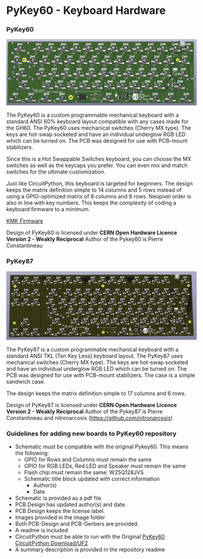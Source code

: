 # PyKey60 - Keyboard Hardware

### PyKey60

![PyKey60](./pykey60/images/PyKey60.PNG)

The PyKey60 is a custom programmable mechanical keyboard with a standard ANSI 60% keyboard layout compatible with any cases made for the GH60. The PyKey60 uses mechanical switches (Cherry MX type). The keys are hot-swap socketed and have an individual underglow RGB LED which can be turned on. The PCB was designed for use with PCB-mount stabilizers.

Since this is a Hot Swappable Switches keyboard, you can choose the MX switches as well as the keycaps you prefer. You can even mix and match switches for the ultimate customization.

Just like CircuitPython, this keyboard is targeted for beginners. The design keeps the matrix definition simple to 14 columns and 5 rows instead of using a GPIO-optimized matrix of 8 columns and 8 rows. Neopixel order is also in line with key numbers. This keeps the complexity of coding a keyboard firmware to a minimum.

[KMK Firmware](https://github.com/KMKfw/kmk_firmware/tree/master/boards/jpconstantineau/PyKey60)

Design of PyKey60 is licensed under **CERN Open Hardware Licence Version 2 - Weakly Reciprocal**
Author of the Pykey60 is Pierre Constantineau

### PyKey87

![PyKey87](./pykey87/images/PyKey87.PNG)

The PyKey87 is a custom programmable mechanical keyboard with a standard ANSI TKL (Ten Key Less) keyboard layout. The PyKey87 uses mechanical switches (Cherry MX type). The keys are hot-swap socketed and have an individual underglow RGB LED which can be turned on. The PCB was designed for use with PCB-mount stabilizers.  The case is a simple sandwich case.

The design keeps the matrix definition simple to 17 columns and 6 rows.

Design of PyKey87 is licensed under **CERN Open Hardware Licence Version 2 - Weakly Reciprocal**
Author of the Pykey87 is Pierre Constantineau and nitronarcosis (https://github.com/nitronarcosis)

### Guidelines for adding new boards to PyKey60 repository

* Schematic must be compatible with the original Pykey60.  This means the following:
  * GPIO for Rows and Columns must remain the same
  * GPIO for RGB LEDs, Red LED and Speaker must remain the same
  * Flash chip must remain the same: W25Q128JVS
  * Schematic title block updated with correct information
    * Author(s)
    * Date
* Schematic is provided as a pdf file
* PCB Design has updated author(s) and date.
* PCB Design keeps the license label.
* Images provided in the image folder
* Both PCB-Design and PCB-Gerbers are provided.
* A readme is included
* CircuitPython must be able to run with the Original [PyKey60 CircuitPython Download/UF2](https://circuitpython.org/board/jpconstantineau_pykey60/)
* A summary description is provided in the repository readme
